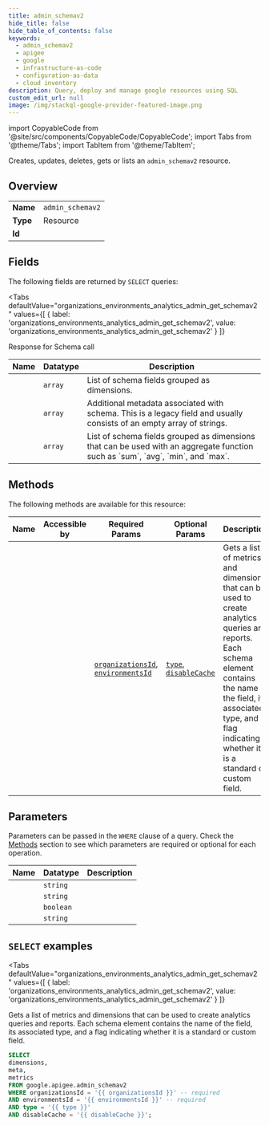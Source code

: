 ```yaml
--- 
title: admin_schemav2
hide_title: false
hide_table_of_contents: false
keywords:
  - admin_schemav2
  - apigee
  - google
  - infrastructure-as-code
  - configuration-as-data
  - cloud inventory
description: Query, deploy and manage google resources using SQL
custom_edit_url: null
image: /img/stackql-google-provider-featured-image.png
---
```


import CopyableCode from '@site/src/components/CopyableCode/CopyableCode';
import Tabs from '@theme/Tabs';
import TabItem from '@theme/TabItem';

Creates, updates, deletes, gets or lists an <code>admin_schemav2</code> resource.

## Overview
<table><tbody>
<tr><td><b>Name</b></td><td><code>admin_schemav2</code></td></tr>
<tr><td><b>Type</b></td><td>Resource</td></tr>
<tr><td><b>Id</b></td><td><CopyableCode code="google.apigee.admin_schemav2" /></td></tr>
</tbody></table>

## Fields

The following fields are returned by `SELECT` queries:

<Tabs
    defaultValue="organizations_environments_analytics_admin_get_schemav2"
    values={[
        { label: 'organizations_environments_analytics_admin_get_schemav2', value: 'organizations_environments_analytics_admin_get_schemav2' }
    ]}
>
<TabItem value="organizations_environments_analytics_admin_get_schemav2">

Response for Schema call

<table>
<thead>
    <tr>
    <th>Name</th>
    <th>Datatype</th>
    <th>Description</th>
    </tr>
</thead>
<tbody>
<tr>
    <td><CopyableCode code="dimensions" /></td>
    <td><code>array</code></td>
    <td>List of schema fields grouped as dimensions.</td>
</tr>
<tr>
    <td><CopyableCode code="meta" /></td>
    <td><code>array</code></td>
    <td>Additional metadata associated with schema. This is a legacy field and usually consists of an empty array of strings.</td>
</tr>
<tr>
    <td><CopyableCode code="metrics" /></td>
    <td><code>array</code></td>
    <td>List of schema fields grouped as dimensions that can be used with an aggregate function such as `sum`, `avg`, `min`, and `max`.</td>
</tr>
</tbody>
</table>
</TabItem>
</Tabs>

## Methods

The following methods are available for this resource:

<table>
<thead>
    <tr>
    <th>Name</th>
    <th>Accessible by</th>
    <th>Required Params</th>
    <th>Optional Params</th>
    <th>Description</th>
    </tr>
</thead>
<tbody>
<tr>
    <td><a href="#organizations_environments_analytics_admin_get_schemav2"><CopyableCode code="organizations_environments_analytics_admin_get_schemav2" /></a></td>
    <td><CopyableCode code="select" /></td>
    <td><a href="#parameter-organizationsId"><code>organizationsId</code></a>, <a href="#parameter-environmentsId"><code>environmentsId</code></a></td>
    <td><a href="#parameter-type"><code>type</code></a>, <a href="#parameter-disableCache"><code>disableCache</code></a></td>
    <td>Gets a list of metrics and dimensions that can be used to create analytics queries and reports. Each schema element contains the name of the field, its associated type, and a flag indicating whether it is a standard or custom field.</td>
</tr>
</tbody>
</table>

## Parameters

Parameters can be passed in the `WHERE` clause of a query. Check the [Methods](#methods) section to see which parameters are required or optional for each operation.

<table>
<thead>
    <tr>
    <th>Name</th>
    <th>Datatype</th>
    <th>Description</th>
    </tr>
</thead>
<tbody>
<tr id="parameter-environmentsId">
    <td><CopyableCode code="environmentsId" /></td>
    <td><code>string</code></td>
    <td></td>
</tr>
<tr id="parameter-organizationsId">
    <td><CopyableCode code="organizationsId" /></td>
    <td><code>string</code></td>
    <td></td>
</tr>
<tr id="parameter-disableCache">
    <td><CopyableCode code="disableCache" /></td>
    <td><code>boolean</code></td>
    <td></td>
</tr>
<tr id="parameter-type">
    <td><CopyableCode code="type" /></td>
    <td><code>string</code></td>
    <td></td>
</tr>
</tbody>
</table>

## `SELECT` examples

<Tabs
    defaultValue="organizations_environments_analytics_admin_get_schemav2"
    values={[
        { label: 'organizations_environments_analytics_admin_get_schemav2', value: 'organizations_environments_analytics_admin_get_schemav2' }
    ]}
>
<TabItem value="organizations_environments_analytics_admin_get_schemav2">

Gets a list of metrics and dimensions that can be used to create analytics queries and reports. Each schema element contains the name of the field, its associated type, and a flag indicating whether it is a standard or custom field.

```sql
SELECT
dimensions,
meta,
metrics
FROM google.apigee.admin_schemav2
WHERE organizationsId = '{{ organizationsId }}' -- required
AND environmentsId = '{{ environmentsId }}' -- required
AND type = '{{ type }}'
AND disableCache = '{{ disableCache }}';
```
</TabItem>
</Tabs>
